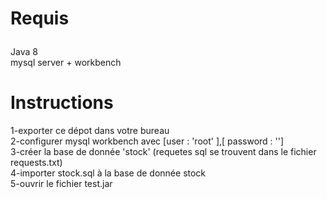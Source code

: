 # Requis<br></p>
Java 8<br>
mysql server + workbench<br>
# Instructions<br>
1-exporter ce dépot dans votre bureau <br>
2-configurer  mysql workbench avec [user : 'root' ],[ password : '']<br>
3-créer la base de donnée 'stock' (requetes sql  se trouvent dans le fichier requests.txt)<br>
4-importer stock.sql à la base de donnée stock<br>
5-ouvrir le fichier test.jar 
